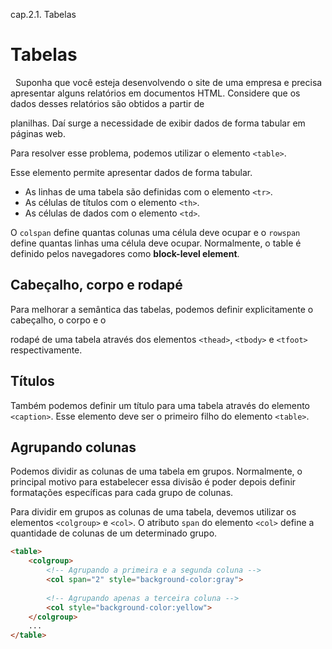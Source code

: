 cap.2.1. Tabelas

# Tabelas

  Suponha que você esteja desenvolvendo o site de uma empresa e precisa apresentar alguns relatórios em documentos HTML. Considere que os dados desses relatórios são obtidos a partir de

planilhas. Daí surge a necessidade de exibir dados de forma tabular em páginas web.

Para resolver esse problema, podemos utilizar o elemento `<table>`.

Esse elemento permite apresentar dados de forma tabular.

- As linhas de uma tabela são definidas com o elemento `<tr>`.
- As células de títulos com o elemento `<th>`.  
- As células de dados com o elemento `<td>`.

O `colspan` define quantas colunas uma célula deve ocupar e o `rowspan` define quantas linhas uma célula deve ocupar. Normalmente, o table é definido pelos navegadores como **block-level element**.

## Cabeçalho, corpo e rodapé

Para melhorar a semântica das tabelas, podemos definir explicitamente o cabeçalho, o corpo e o

rodapé de uma tabela através dos elementos `<thead>`, `<tbody>` e `<tfoot>` respectivamente.

## Títulos

Também podemos definir um título para uma tabela através do elemento `<caption>`. Esse elemento deve ser o primeiro filho do elemento `<table>`.

## Agrupando colunas

Podemos dividir as colunas de uma tabela em grupos. Normalmente, o principal motivo para estabelecer essa divisão é poder depois definir formatações específicas para cada grupo de colunas.

Para dividir em grupos as colunas de uma tabela, devemos utilizar os elementos `<colgroup>` e `<col>`. O atributo `span` do elemento `<col>` define a quantidade de colunas de um determinado grupo.

```html
<table>
    <colgroup>
        <!-- Agrupando a primeira e a segunda coluna -->
        <col span="2" style="background-color:gray">
    
        <!-- Agrupando apenas a terceira coluna -->
        <col style="background-color:yellow">
    </colgroup>
    ...
</table>
```